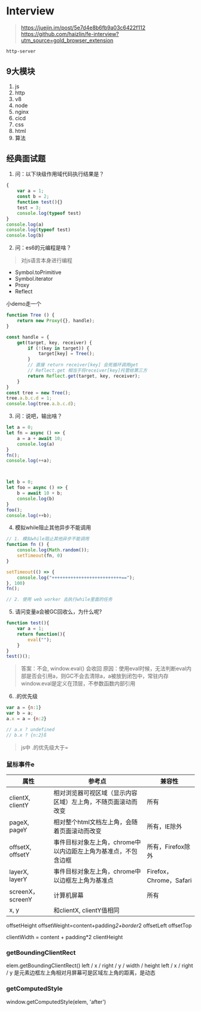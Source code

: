 # Interview
> https://juejin.im/post/5e7d4e8b6fb9a03c6422f112
> https://github.com/haizlin/fe-interview?utm_source=gold_browser_extension

```sh
http-server
```

## 9大模块
1. js
2. http
3. v8
4. node
5. nginx
6. cicd
7. css
8. html
9. 算法


## 经典面试题

1. 问：以下块级作用域代码执行结果是？
```js
{
    var a = 1;
    const b = 2; 
    function test(){}
    test = 3;
    console.log(typeof test) 
}
console.log(a) 
console.log(typeof test) 
console.log(b)
```

2. 问：es6的元编程是啥？
> 对js语言本身进行编程
* Symbol.toPrimitive
* Symbol.iterator
* Proxy
* Reflect

小demo走一个
```js
function Tree () {
    return new Proxy({}, handle);
}

const handle = {
    get(target, key, receiver) {
        if (!(key in target)) {
            target[key] = Tree();
        }
        // 直接 return receiver[key] 会死循环调用get
        // Reflect.get 相当于将receiver[key]托管给第三方
        return Reflect.get(target, key, receiver);
    }
}
const tree = new Tree();
tree.a.b.c.d = 1;
console.log(tree.a.b.c.d);
```


3. 问：说吧，输出啥？
```js
let a = 0;
let fn = async () => {
    a = a + await 10;
    console.log(a) 
}
fn(); 
console.log(++a);



let b = 0;
let foo = async () => {
    b = await 10 + b;
    console.log(b) 
}
foo(); 
console.log(++b);
```


4. 模拟while阻止其他异步不能调用
```js
// 1. 模拟while阻止其他异步不能调用
function fn () {
    console.log(Math.random());
    setTimeout(fn, 0)
}

setTimeout(() => {
    console.log("++++++++++++++++++++++++++==");
}, 100)
fn();

// 2. 使用 web worker 去执行while里面的任务
```


5. 请问变量a会被GC回收么，为什么呢?
```js
function test(){
    var a = 1;
    return function(){
        eval("");
    }
}
test()();
```

> 答案：不会, window.eval() 会收回
> 原因：使用eval时候，无法判断eval内部是否会引用a，则GC不会去清除a，a被放到闭包中，常驻内存
> window.eval是定义在顶层，不参数函数内部引用



6. .的优先级
```js
var a = {n:1}
var b = a;
a.x = a = {n:2}

// a.x ? undefined
// b.x ? {n:2}ß
```

> js中 .的优先级大于= 






### 鼠标事件e

| 属性             | 参考点                                                       | 兼容性                  |
| ---------------- | ------------------------------------------------------------ | ----------------------- |
| clientX, clientY | 相对浏览器可视区域（显示内容区域）左上角，不随页面滚动而改变 | 所有                    |
| pageX, pageY     | 相对整个html文档左上角，会随着页面滚动而改变                 | 所有，IE除外            |
| offsetX, offsetY | 事件目标对象左上角，chrome中以内边距左上角为基准点，不包含边框 | 所有，Firefox除外       |
| layerX, layerY   | 事件目标对象左上角，chrome中以边框左上角为基准点             | Firefox，Chrome，Safari |
| screenX，screenY | 计算机屏幕                                                   | 所有                    |
| x, y             | 和clientX, clientY值相同                                     |                         |

offsetHeight
offsetWeight=content+padding*2+border*2
offsetLeft
offsetTop

clientWidth = content + padding*2
clientHeight


### getBoundingClientRect 
elem.getBoundingClientRect()
left / x / right / y / width / height
left / x / right / y 是元素边框左上角相对月屏幕可是区域左上角的距离，是动态


### getComputedStyle
window.getComputedStyle(elem, 'after')